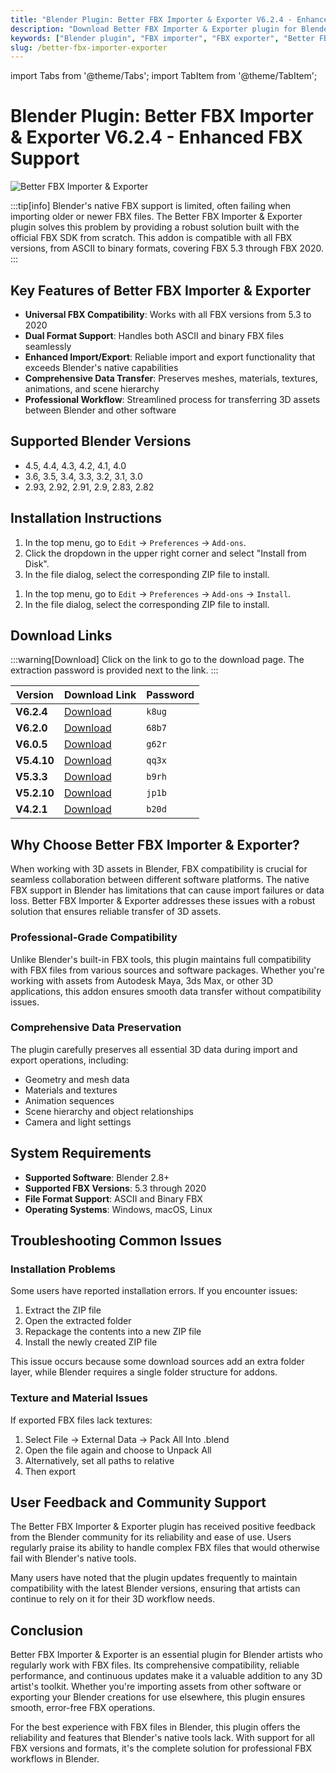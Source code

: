 ```yaml
---
title: "Blender Plugin: Better FBX Importer & Exporter V6.2.4 - Enhanced FBX Support"
description: "Download Better FBX Importer & Exporter plugin for Blender. Import and export FBX files with full compatibility for all versions from 5.3 to 2020. Works with Blender 2.8+."
keywords: ["Blender plugin", "FBX importer", "FBX exporter", "Better FBX Importer & Exporter", "Blender FBX", "3D model import", "3D model export", "Blender addon"]
slug: /better-fbx-importer-exporter
---
```


import Tabs from '@theme/Tabs';
import TabItem from '@theme/TabItem';

# Blender Plugin: Better FBX Importer & Exporter V6.2.4 - Enhanced FBX Support

![Better FBX Importer & Exporter](https://www.gfxcamp.com/wp-content/uploads/2021/04/Better-FBX-Importer-Exporter.jpg)

:::tip[info]
Blender's native FBX support is limited, often failing when importing older or newer FBX files. The Better FBX Importer & Exporter plugin solves this problem by providing a robust solution built with the official FBX SDK from scratch. This addon is compatible with all FBX versions, from ASCII to binary formats, covering FBX 5.3 through FBX 2020.
:::

## Key Features of Better FBX Importer & Exporter

- **Universal FBX Compatibility**: Works with all FBX versions from 5.3 to 2020
- **Dual Format Support**: Handles both ASCII and binary FBX files seamlessly
- **Enhanced Import/Export**: Reliable import and export functionality that exceeds Blender's native capabilities
- **Comprehensive Data Transfer**: Preserves meshes, materials, textures, animations, and scene hierarchy
- **Professional Workflow**: Streamlined process for transferring 3D assets between Blender and other software

## Supported Blender Versions

- 4.5, 4.4, 4.3, 4.2, 4.1, 4.0
- 3.6, 3.5, 3.4, 3.3, 3.2, 3.1, 3.0
- 2.93, 2.92, 2.91, 2.9, 2.83, 2.82

## Installation Instructions

<Tabs>
  <TabItem value="blender-4.1+" label="Blender 4.1 and Later">
    <ol>
      <li>In the top menu, go to <code>Edit</code> → <code>Preferences</code> → <code>Add-ons</code>.</li>
      <li>Click the dropdown in the upper right corner and select "Install from Disk".</li>
      <li>In the file dialog, select the corresponding ZIP file to install.</li>
    </ol>
  </TabItem>
  <TabItem value="blender-4.0-" label="Blender 4.0 and Earlier" default>
    <ol>
      <li>In the top menu, go to <code>Edit</code> → <code>Preferences</code> → <code>Add-ons</code> → <code>Install</code>.</li>
      <li>In the file dialog, select the corresponding ZIP file to install.</li>
    </ol>
  </TabItem>
</Tabs>

## Download Links

:::warning[Download]
Click on the link to go to the download page. The extraction password is provided next to the link.
:::

| Version | Download Link | Password |
|---|---|---|
| **V6.2.4** | [Download](https://pan.baidu.com/s/13-MyHllA-PNx1gaMeJ5TVg?pwd=k8ug) | `k8ug` |
| **V6.2.0** | [Download](https://pan.baidu.com/s/1bLsTn74DzMqMT7Cnqm-4lA?pwd=68b7) | `68b7` |
| **V6.0.5** | [Download](https://pan.baidu.com/s/1eKv8Vo-HBkZ3AMSk2n6Cqg?pwd=g62r) | `g62r` |
| **V5.4.10** | [Download](https://pan.baidu.com/s/1989R_GwQ1vRnxIHJakaUyw?pwd=qq3x) | `qq3x` |
| **V5.3.3** | [Download](https://pan.baidu.com/s/1_i8iGDZRJJNHsHepiElqrQ?pwd=b9rh) | `b9rh` |
| **V5.2.10** | [Download](https://pan.baidu.com/s/1Cvsgz807PBoSQMDI3PlutA?pwd=jp1b) | `jp1b` |
| **V4.2.1** | [Download](https://pan.baidu.com/s/1L1MyJr3vIXQr122zH1-ubw) | `b20d` |

## Why Choose Better FBX Importer & Exporter?

When working with 3D assets in Blender, FBX compatibility is crucial for seamless collaboration between different software platforms. The native FBX support in Blender has limitations that can cause import failures or data loss. Better FBX Importer & Exporter addresses these issues with a robust solution that ensures reliable transfer of 3D assets.

### Professional-Grade Compatibility

Unlike Blender's built-in FBX tools, this plugin maintains full compatibility with FBX files from various sources and software packages. Whether you're working with assets from Autodesk Maya, 3ds Max, or other 3D applications, this addon ensures smooth data transfer without compatibility issues.

### Comprehensive Data Preservation

The plugin carefully preserves all essential 3D data during import and export operations, including:
- Geometry and mesh data
- Materials and textures
- Animation sequences
- Scene hierarchy and object relationships
- Camera and light settings

## System Requirements

- **Supported Software**: Blender 2.8+
- **Supported FBX Versions**: 5.3 through 2020
- **File Format Support**: ASCII and Binary FBX
- **Operating Systems**: Windows, macOS, Linux

## Troubleshooting Common Issues

### Installation Problems
Some users have reported installation errors. If you encounter issues:
1. Extract the ZIP file
2. Open the extracted folder
3. Repackage the contents into a new ZIP file
4. Install the newly created ZIP file

This issue occurs because some download sources add an extra folder layer, while Blender requires a single folder structure for addons.

### Texture and Material Issues
If exported FBX files lack textures:
1. Select File → External Data → Pack All Into .blend
2. Open the file again and choose to Unpack All
3. Alternatively, set all paths to relative
4. Then export

## User Feedback and Community Support

The Better FBX Importer & Exporter plugin has received positive feedback from the Blender community for its reliability and ease of use. Users regularly praise its ability to handle complex FBX files that would otherwise fail with Blender's native tools.

Many users have noted that the plugin updates frequently to maintain compatibility with the latest Blender versions, ensuring that artists can continue to rely on it for their 3D workflow needs.

## Conclusion

Better FBX Importer & Exporter is an essential plugin for Blender artists who regularly work with FBX files. Its comprehensive compatibility, reliable performance, and continuous updates make it a valuable addition to any 3D artist's toolkit. Whether you're importing assets from other software or exporting your Blender creations for use elsewhere, this plugin ensures smooth, error-free FBX operations.

For the best experience with FBX files in Blender, this plugin offers the reliability and features that Blender's native tools lack. With support for all FBX versions and formats, it's the complete solution for professional FBX workflows in Blender.